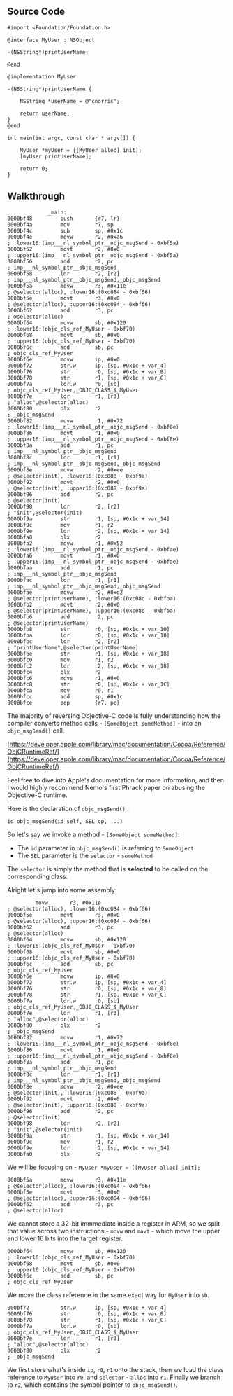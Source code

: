 ## Source Code
```
#import <Foundation/Foundation.h>

@interface MyUser : NSObject

-(NSString*)printUserName;

@end

@implementation MyUser

-(NSString*)printUserName {
    
    NSString *userName = @"cnorris";
    
    return userName;
}
@end

int main(int argc, const char * argv[]) {
    
    MyUser *myUser = [[MyUser alloc] init];
    [myUser printUserName];
    
    return 0;
}

```

## Walkthrough

```
             _main:
0000bf48         push       {r7, lr}
0000bf4a         mov        r7, sp
0000bf4c         sub        sp, #0x1c
0000bf4e         movw       r2, #0xa6                                           ; :lower16:(imp___nl_symbol_ptr__objc_msgSend - 0xbf5a)
0000bf52         movt       r2, #0x0                                            ; :upper16:(imp___nl_symbol_ptr__objc_msgSend - 0xbf5a)
0000bf56         add        r2, pc                                              ; imp___nl_symbol_ptr__objc_msgSend
0000bf58         ldr        r2, [r2]                                            ; imp___nl_symbol_ptr__objc_msgSend,_objc_msgSend
0000bf5a         movw       r3, #0x11e                                          ; @selector(alloc), :lower16:(0xc084 - 0xbf66)
0000bf5e         movt       r3, #0x0                                            ; @selector(alloc), :upper16:(0xc084 - 0xbf66)
0000bf62         add        r3, pc                                              ; @selector(alloc)
0000bf64         movw       sb, #0x120                                          ; :lower16:(objc_cls_ref_MyUser - 0xbf70)
0000bf68         movt       sb, #0x0                                            ; :upper16:(objc_cls_ref_MyUser - 0xbf70)
0000bf6c         add        sb, pc                                              ; objc_cls_ref_MyUser
0000bf6e         movw       ip, #0x0
0000bf72         str.w      ip, [sp, #0x1c + var_4]
0000bf76         str        r0, [sp, #0x1c + var_8]
0000bf78         str        r1, [sp, #0x1c + var_C]
0000bf7a         ldr.w      r0, [sb]                                            ; objc_cls_ref_MyUser,_OBJC_CLASS_$_MyUser
0000bf7e         ldr        r1, [r3]                                            ; "alloc",@selector(alloc)
0000bf80         blx        r2                                                  ; _objc_msgSend
0000bf82         movw       r1, #0x72                                           ; :lower16:(imp___nl_symbol_ptr__objc_msgSend - 0xbf8e)
0000bf86         movt       r1, #0x0                                            ; :upper16:(imp___nl_symbol_ptr__objc_msgSend - 0xbf8e)
0000bf8a         add        r1, pc                                              ; imp___nl_symbol_ptr__objc_msgSend
0000bf8c         ldr        r1, [r1]                                            ; imp___nl_symbol_ptr__objc_msgSend,_objc_msgSend
0000bf8e         movw       r2, #0xee                                           ; @selector(init), :lower16:(0xc088 - 0xbf9a)
0000bf92         movt       r2, #0x0                                            ; @selector(init), :upper16:(0xc088 - 0xbf9a)
0000bf96         add        r2, pc                                              ; @selector(init)
0000bf98         ldr        r2, [r2]                                            ; "init",@selector(init)
0000bf9a         str        r1, [sp, #0x1c + var_14]
0000bf9c         mov        r1, r2
0000bf9e         ldr        r2, [sp, #0x1c + var_14]
0000bfa0         blx        r2
0000bfa2         movw       r1, #0x52                                           ; :lower16:(imp___nl_symbol_ptr__objc_msgSend - 0xbfae)
0000bfa6         movt       r1, #0x0                                            ; :upper16:(imp___nl_symbol_ptr__objc_msgSend - 0xbfae)
0000bfaa         add        r1, pc                                              ; imp___nl_symbol_ptr__objc_msgSend
0000bfac         ldr        r1, [r1]                                            ; imp___nl_symbol_ptr__objc_msgSend,_objc_msgSend
0000bfae         movw       r2, #0xd2                                           ; @selector(printUserName), :lower16:(0xc08c - 0xbfba)
0000bfb2         movt       r2, #0x0                                            ; @selector(printUserName), :upper16:(0xc08c - 0xbfba)
0000bfb6         add        r2, pc                                              ; @selector(printUserName)
0000bfb8         str        r0, [sp, #0x1c + var_10]
0000bfba         ldr        r0, [sp, #0x1c + var_10]
0000bfbc         ldr        r2, [r2]                                            ; "printUserName",@selector(printUserName)
0000bfbe         str        r1, [sp, #0x1c + var_18]
0000bfc0         mov        r1, r2
0000bfc2         ldr        r2, [sp, #0x1c + var_18]
0000bfc4         blx        r2
0000bfc6         movs       r1, #0x0
0000bfc8         str        r0, [sp, #0x1c + var_1C]
0000bfca         mov        r0, r1
0000bfcc         add        sp, #0x1c
0000bfce         pop        {r7, pc}
```

The majority of reversing Objective-C code is fully understanding how the compiler converts method calls - ```[SomeObject someMethod]``` - into an ```objc_msgSend()``` call.

[https://developer.apple.com/library/mac/documentation/Cocoa/Reference/ObjCRuntimeRef/](https://developer.apple.com/library/mac/documentation/Cocoa/Reference/ObjCRuntimeRef/)

Feel free to dive into Apple's documentation for more information, and then I would highly recommend Nemo's first Phrack paper on abusing the Objective-C runtime. 

Here is the declaration of ```objc_msgSend()``` : 

```id objc_msgSend(id self, SEL op, ...)```

So let's say we invoke a method - ```[SomeObject someMethod]```:

- The ```id``` parameter in ```objc_msgSend()``` is referring to ```SomeObject```
- The ```SEL``` parameter is the ```selector``` - ```someMethod```

The ```selector``` is simply the method that is **selected** to be called on the corresponding class.

Alright let's jump into some assembly:

```
         movw       r3, #0x11e                                          ; @selector(alloc), :lower16:(0xc084 - 0xbf66)
0000bf5e         movt       r3, #0x0                                            ; @selector(alloc), :upper16:(0xc084 - 0xbf66)
0000bf62         add        r3, pc                                              ; @selector(alloc)
0000bf64         movw       sb, #0x120                                          ; :lower16:(objc_cls_ref_MyUser - 0xbf70)
0000bf68         movt       sb, #0x0                                            ; :upper16:(objc_cls_ref_MyUser - 0xbf70)
0000bf6c         add        sb, pc                                              ; objc_cls_ref_MyUser
0000bf6e         movw       ip, #0x0
0000bf72         str.w      ip, [sp, #0x1c + var_4]
0000bf76         str        r0, [sp, #0x1c + var_8]
0000bf78         str        r1, [sp, #0x1c + var_C]
0000bf7a         ldr.w      r0, [sb]                                            ; objc_cls_ref_MyUser,_OBJC_CLASS_$_MyUser
0000bf7e         ldr        r1, [r3]                                            ; "alloc",@selector(alloc)
0000bf80         blx        r2                                                  ; _objc_msgSend
0000bf82         movw       r1, #0x72                                           ; :lower16:(imp___nl_symbol_ptr__objc_msgSend - 0xbf8e)
0000bf86         movt       r1, #0x0                                            ; :upper16:(imp___nl_symbol_ptr__objc_msgSend - 0xbf8e)
0000bf8a         add        r1, pc                                              ; imp___nl_symbol_ptr__objc_msgSend
0000bf8c         ldr        r1, [r1]                                            ; imp___nl_symbol_ptr__objc_msgSend,_objc_msgSend
0000bf8e         movw       r2, #0xee                                           ; @selector(init), :lower16:(0xc088 - 0xbf9a)
0000bf92         movt       r2, #0x0                                            ; @selector(init), :upper16:(0xc088 - 0xbf9a)
0000bf96         add        r2, pc                                              ; @selector(init)
0000bf98         ldr        r2, [r2]                                            ; "init",@selector(init)
0000bf9a         str        r1, [sp, #0x1c + var_14]
0000bf9c         mov        r1, r2
0000bf9e         ldr        r2, [sp, #0x1c + var_14]
0000bfa0         blx        r2
```

We will be focusing on - ```MyUser *myUser = [[MyUser alloc] init];```

```
0000bf5a         movw       r3, #0x11e                                         ; @selector(alloc), :lower16:(0xc084 - 0xbf66)
0000bf5e         movt       r3, #0x0                                           ; @selector(alloc), :upper16:(0xc084 - 0xbf66)
0000bf62         add        r3, pc                                             ; @selector(alloc)
```

We cannot store a 32-bit immmediate inside a register in ARM, so we split that value across two instructions - ```movw``` and ```movt``` - which move the upper and lower 16 bits into the target register.

```
0000bf64         movw       sb, #0x120                                          ; :lower16:(objc_cls_ref_MyUser - 0xbf70)
0000bf68         movt       sb, #0x0                                            ; :upper16:(objc_cls_ref_MyUser - 0xbf70)
0000bf6c         add        sb, pc                                              ; objc_cls_ref_MyUser
```

We move the class reference in the same exact way for ```MyUser``` into ```sb```.

```
000bf72          str.w      ip, [sp, #0x1c + var_4]
0000bf76         str        r0, [sp, #0x1c + var_8]
0000bf78         str        r1, [sp, #0x1c + var_C]
0000bf7a         ldr.w      r0, [sb]                                            ; objc_cls_ref_MyUser,_OBJC_CLASS_$_MyUser
0000bf7e         ldr        r1, [r3]                                            ; "alloc",@selector(alloc)
0000bf80         blx        r2                                                  ; _objc_msgSend
```

We first store what's inside ```ip```, ```r0```, ```r1``` onto the stack, then we load the class reference to ```MyUser``` into ```r0```, and ```selector``` - ```alloc``` into ```r1```.  Finally we branch to ```r2```, which contains the symbol pointer to ```objc_msgSend()```.

